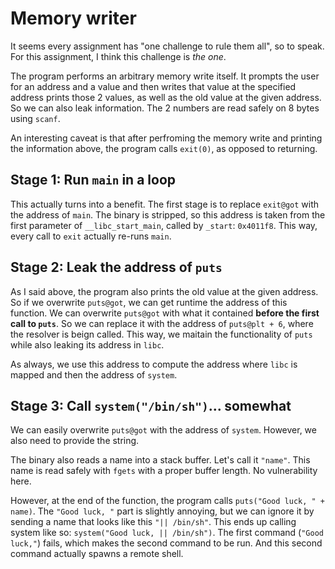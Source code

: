 # Memory writer
It seems every assignment has "one challenge to rule them all", so to speak.
For this assignment, I think this challenge is _the one_.

The program performs an arbitrary memory write itself.
It prompts the user for an address and a value and then writes that value at the specified address prints those 2 values, as well as the old value at the given address.
So we can also leak information.
The 2 numbers are read safely on 8 bytes using `scanf`.

An interesting caveat is that after perfroming the memory write and printing the information above, the program calls `exit(0)`, as opposed to returning.

## Stage 1: Run `main` in a loop
This actually turns into a benefit.
The first stage is to replace `exit@got` with the address of `main`.
The binary is stripped, so this address is taken from the first parameter of `__libc_start_main`, called by `_start`: `0x4011f8`.
This way, every call to `exit` actually re-runs `main`.

## Stage 2: Leak the address of `puts`
As I said above, the program also prints the old value at the given address.
So if we overwrite `puts@got`, we can get runtime the address of this function.
We can overwrite `puts@got` with what it contained **before the first call to `puts`**.
So we can replace it with the address of `puts@plt + 6`, where the resolver is beign called.
This way, we maitain the functionality of `puts` while also leaking its address in `libc`.

As always, we use this address to compute the address where `libc` is mapped and then the address of `system`.

## Stage 3: Call `system("/bin/sh")`... somewhat
We can easily overwrite `puts@got` with the address of `system`.
However, we also need to provide the string.

The binary also reads a name into a stack buffer.
Let's call it `"name"`.
This name is read safely with `fgets` with a proper buffer length.
No vulnerability here.

However, at the end of the function, the program calls `puts("Good luck, " + name)`.
The `"Good luck, "` part is slightly annoying, but we can ignore it by sending a name that looks like this `"|| /bin/sh"`.
This ends up calling system like so: `system("Good luck, || /bin/sh")`.
The first command (`"Good luck,"`) fails, which makes the second command to be run.
And this second command actually spawns a remote shell.
